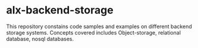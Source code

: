 # alx-backend-storage
This repository constains code samples and examples on different backend storage systems. Concepts covered includes Object-storage, relational database, nosql databases.
